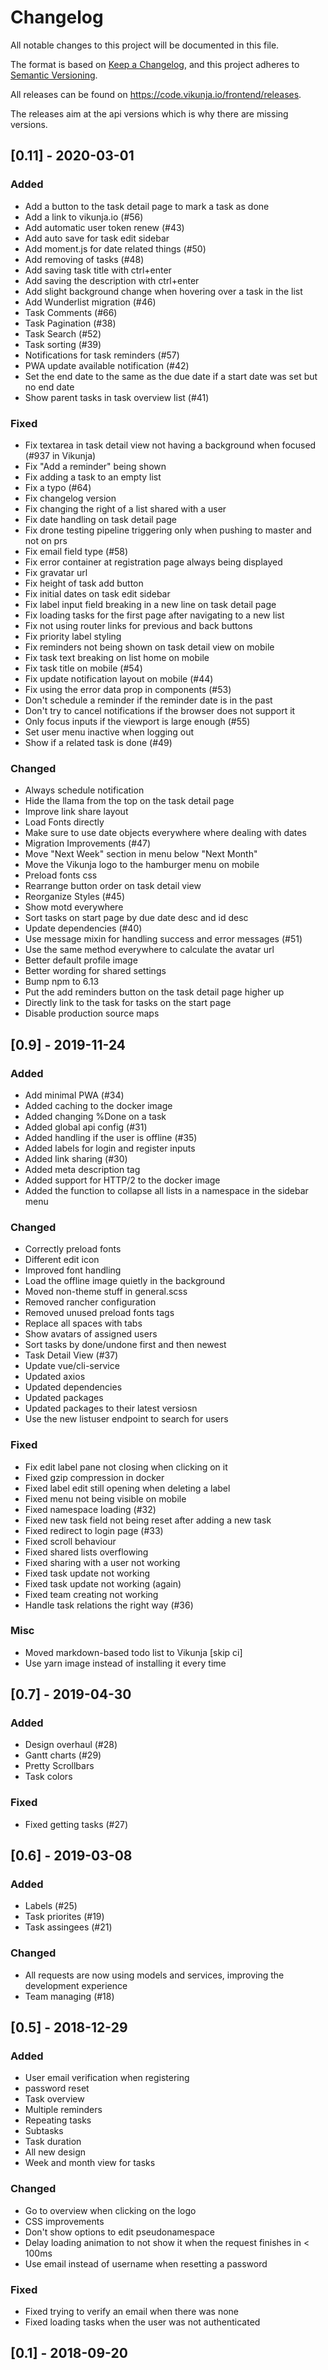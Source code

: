 # Changelog

All notable changes to this project will be documented in this file.

The format is based on [Keep a Changelog](https://keepachangelog.com/en/1.0.0/),
and this project adheres to [Semantic Versioning](https://semver.org/spec/v2.0.0.html).

All releases can be found on https://code.vikunja.io/frontend/releases.

The releases aim at the api versions which is why there are missing versions.

## [0.11] - 2020-03-01

### Added

* Add a button to the task detail page to mark a task as done
* Add a link to vikunja.io (#56)
* Add automatic user token renew (#43)
* Add auto save for task edit sidebar
* Add moment.js for date related things (#50)
* Add removing of tasks (#48)
* Add saving task title with ctrl+enter
* Add saving the description with ctrl+enter
* Add slight background change when hovering over a task in the list
* Add Wunderlist migration (#46)
* Task Comments (#66)
* Task Pagination (#38)
* Task Search (#52)
* Task sorting (#39)
* Notifications for task reminders (#57)
* PWA update available notification (#42)
* Set the end date to the same as the due date if a start date was set but no end date
* Show parent tasks in task overview list (#41)

### Fixed

* Fix textarea in task detail view not having a background when focused (#937 in Vikunja)
* Fix "Add a reminder" being shown
* Fix adding a task to an empty list
* Fix a typo (#64)
* Fix changelog version
* Fix changing the right of a list shared with a user
* Fix date handling on task detail page
* Fix drone testing pipeline triggering only when pushing to master and not on prs
* Fix email field type (#58)
* Fix error container at registration page always being displayed
* Fix gravatar url
* Fix height of task add button
* Fix initial dates on task edit sidebar
* Fix label input field breaking in a new line on task detail page
* Fix loading tasks for the first page after navigating to a new list
* Fix not using router links for previous and back buttons
* Fix priority label styling
* Fix reminders not being shown on task detail view on mobile
* Fix task text breaking on list home on mobile
* Fix task title on mobile (#54)
* Fix update notification layout on mobile (#44)
* Fix using the error data prop in components (#53)
* Don't schedule a reminder if the reminder date is in the past
* Don't try to cancel notifications if the browser does not support it
* Only focus inputs if the viewport is large enough (#55)
* Set user menu inactive when logging out
* Show if a related task is done (#49)

### Changed

* Always schedule notification
* Hide the llama from the top on the task detail page
* Improve link share layout
* Load Fonts directly
* Make sure to use date objects everywhere where dealing with dates
* Migration Improvements (#47)
* Move "Next Week" section in menu below "Next Month"
* Move the Vikunja logo to the hamburger menu on mobile
* Preload fonts css
* Rearrange button order on task detail view
* Reorganize Styles (#45)
* Show motd everywhere
* Sort tasks on start page by due date desc and id desc
* Update dependencies (#40)
* Use message mixin for handling success and error messages (#51)
* Use the same method everywhere to calculate the avatar url
* Better default profile image
* Better wording for shared settings
* Bump npm to 6.13
* Put the add reminders button on the task detail page higher up
* Directly link to the task for tasks on the start page
* Disable production source maps

## [0.9] - 2019-11-24

### Added

* Add minimal PWA (#34)
* Added caching to the docker image
* Added changing %Done on a task
* Added global api config (#31)
* Added handling if the user is offline (#35)
* Added labels for login and register inputs
* Added link sharing (#30)
* Added meta description tag
* Added support for HTTP/2 to the docker image
* Added the function to collapse all lists in a namespace in the sidebar menu

### Changed

* Correctly preload fonts
* Different edit icon
* Improved font handling
* Load the offline image quietly in the background
* Moved non-theme stuff in general.scss
* Removed rancher configuration
* Removed unused preload fonts tags
* Replace all spaces with tabs
* Show avatars of assigned users
* Sort tasks by done/undone first and then newest
* Task Detail View (#37)
* Update vue/cli-service
* Updated axios
* Updated dependencies
* Updated packages
* Updated packages to their latest versiosn
* Use the new listuser endpoint to search for users

### Fixed

* Fix edit label pane not closing when clicking on it
* Fixed gzip compression in docker
* Fixed label edit still opening when deleting a label
* Fixed menu not being visible on mobile
* Fixed namespace loading (#32)
* Fixed new task field not being reset after adding a new task
* Fixed redirect to login page (#33)
* Fixed scroll behaviour
* Fixed shared lists overflowing
* Fixed sharing with a user not working
* Fixed task update not working
* Fixed task update not working (again)
* Fixed team creating not working
* Handle task relations the right way (#36)

### Misc

* Moved markdown-based todo list to Vikunja [skip ci]
* Use yarn image instead of installing it every time

## [0.7] - 2019-04-30

### Added

* Design overhaul (#28)
* Gantt charts (#29)
* Pretty Scrollbars
* Task colors

### Fixed

* Fixed getting tasks (#27)

## [0.6] - 2019-03-08

### Added

* Labels (#25)
* Task priorites (#19)
* Task assingees (#21)

### Changed

* All requests are now using models and services, improving the development experience
* Team managing (#18)

## [0.5] - 2018-12-29

### Added

* User email verification when registering
* password reset
* Task overview
* Multiple reminders
* Repeating tasks
* Subtasks
* Task duration
* All new design
* Week and month view for tasks

### Changed

* Go to overview when clicking on the logo
* CSS improvements
* Don't show options to edit pseudonamespace
* Delay loading animation to not show it when the request finishes in < 100ms
* Use email instead of username when resetting a password

### Fixed
* Fixed trying to verify an email when there was none
* Fixed loading tasks when the user was not authenticated

## [0.1] - 2018-09-20

